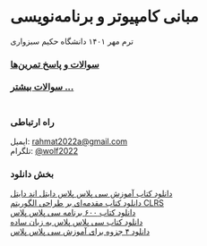 # مبانی کامپیوتر و برنامه‌نویسی
ترم مهر ۱۴۰۱ دانشگاه حکیم سبزواری

<h3>
<a href="https://github.com/EnAnsari/bcp1401/blob/main/questions.md">سوالات و پاسخ تمرین‌ها</a>
<br><br>
<a href="https://github.com/EnAnsari/bcp1401/tree/main/more-question">سوالات بیشتر ...</a>
<br><br>
</h3>

### راه ارتباطی
ایمیل: <a href="mailto:rahmat2022a@gmail.com">rahmat2022a@gmail.com</a>
<br>
تلگرام: <a href="https://t.me/wolf2022">@wolf2022</a>

### بخش دانلود
<a href="https://github.com/EnAnsari/bcp1401/releases/tag/1.0.0">دانلود کتاب آموزش سی پلاس پلاس دایتل اند دایتل</a>
<br>
<a href="https://github.com/EnAnsari/bcp1401/releases/tag/1.1.0">دانلود کتاب مقدمه‌ای بر طراحی الگوریتم CLRS</a>
<br>
<a href="https://github.com/EnAnsari/bcp1401/releases/tag/1.2.0">دانلود کتاب ۶۰۰ برنامه سی پلاس پلاس</a>
<br>
<a href="https://github.com/EnAnsari/bcp1401/releases/tag/1.3.0">دانلود کتاب سی پلاس پلاس به زبان ساده</a>
<br>
<a href="https://github.com/EnAnsari/bcp1401/releases/tag/1.4.0">دانلود ۴ جزوه برای آموزش سی پلاس پلاس</a>
